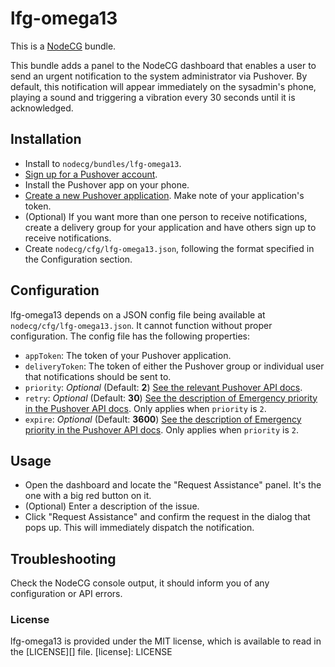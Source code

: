 # lfg-omega13
This is a [NodeCG](http://github.com/nodecg/nodecg) bundle.

This bundle adds a panel to the NodeCG dashboard that enables a user to send an urgent notification to the system
administrator via Pushover. By default, this notification will appear immediately on the sysadmin's phone, 
playing a sound and triggering a vibration every 30 seconds until it is acknowledged.

## Installation
- Install to `nodecg/bundles/lfg-omega13`.
- [Sign up for a Pushover account](https://pushover.net/login).
- Install the Pushover app on your phone.
- [Create a new Pushover application](https://pushover.net/apps/build). Make note of your application's token.
- (Optional) If you want more than one person to receive notifications,
create a delivery group for your application and have others sign up to receive notifications.
- Create `nodecg/cfg/lfg-omega13.json`, following the format specified in the Configuration section.

## Configuration
lfg-omega13 depends on a JSON config file being available at `nodecg/cfg/lfg-omega13.json`. It cannot function without
proper configuration. The config file has the following properties:
- `appToken`: The token of your Pushover application. 
- `deliveryToken`: The token of either the Pushover group or individual user that notifications should be sent to.
- `priority`: _Optional_ (Default: **2**) [See the relevant Pushover API docs](https://pushover.net/api#priority).
- `retry`: _Optional_ (Default: **30**) 
[See the description of Emergency priority in the Pushover API docs](https://pushover.net/api#priority).
Only applies when `priority` is `2`.
- `expire`: _Optional_ (Default: **3600**) 
[See the description of Emergency priority in the Pushover API docs](https://pushover.net/api#priority).
Only applies when `priority` is `2`.

## Usage
- Open the dashboard and locate the "Request Assistance" panel. It's the one with a big red button on it.
- (Optional) Enter a description of the issue.
- Click "Request Assistance" and confirm the request in the dialog that pops up.
This will immediately dispatch the notification.

## Troubleshooting
Check the NodeCG console output, it should inform you of any configuration or API errors.

### License
lfg-omega13 is provided under the MIT license, which is available to read in the [LICENSE][] file.
[license]: LICENSE
